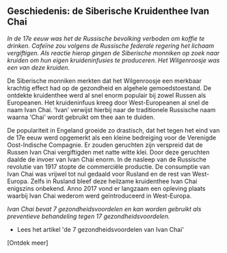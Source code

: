 ## Geschiedenis: de Siberische Kruidenthee Ivan Chai 

_In de 17e eeuw was het de Russische bevolking verboden om koffie te drinken. Cafeïne zou volgens de Russische federale regering het lichaam vergiftigen. Als reactie hierop gingen de Siberische monniken op zoek naar kruiden om hun eigen kruideninfusies te produceren. Het Wilgenroosje was een van deze kruiden._

De Siberische monniken merkten dat het Wilgenroosje een merkbaar krachtig effect had op de gezondheid en algehele gemoedstoestand. De ontdekte kruidenthee werd al snel enorm populair bij zowel Russen als Europeanen. Het kruideninfuus kreeg door West-Europeanen al snel de naam Ivan Chai. ‘Ivan’ verwijst hierbij naar de  traditionele Russische naam waarna ‘Chai’ wordt gebruikt om thee aan te duiden.

De populariteit in Engeland groeide zo drastisch, dat het tegen het eind van de 17e eeuw werd opgemerkt als een kleine bedreiging voor de Verenigde Oost-Indische Compagnie. Er zouden geruchten zijn verspreid dat de Russen Ivan Chai vergiftigden met natte witte klei. Door deze geruchten daalde de invoer van Ivan Chai enorm. In de nasleep van de Russische revolutie van 1917 stopte de commerciële productie. De consumptie van Ivan Chai was vrijwel tot nul gedaald voor Rusland en de rest van West-Europa. Zelfs in Rusland bleef deze heilzame kruidenthee Ivan Chai enigszins onbekend. Anno 2017 vond er langzaam een opleving plaats waarbij Ivan Chai wederom werd geïntroduceerd in West-Europa. 

_Ivan Chai bevat 7 gezondheidsvoordelen en kan worden gebruikt als preventieve behandeling tegen 17 gezondheidsvoordelen._

* Lees het artikel 'de 7 gezondheidsvoordelen van Ivan Chai'

[Ontdek meer] 
